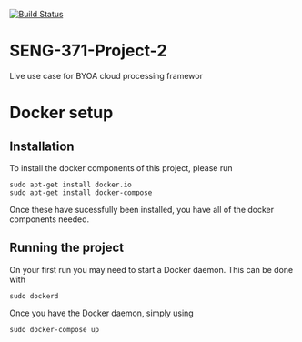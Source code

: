 [![Build Status](https://travis-ci.org/Ross-Alexandra/SENG-371-Project-2.svg?branch=master)](https://travis-ci.org/Ross-Alexandra/SENG-371-Project-2)

# SENG-371-Project-2
Live use case for BYOA cloud processing framewor

# Docker setup

## Installation
To install the docker components of this project,
please run
``` commandline
sudo apt-get install docker.io
sudo apt-get install docker-compose
```

Once these have sucessfully been installed, you
have all of the docker components needed.

## Running the project
On your first run you may need to start a Docker daemon. This
can be done with
``` commandline
sudo dockerd
```

Once you have the Docker daemon, simply using
``` commandline
sudo docker-compose up
```
